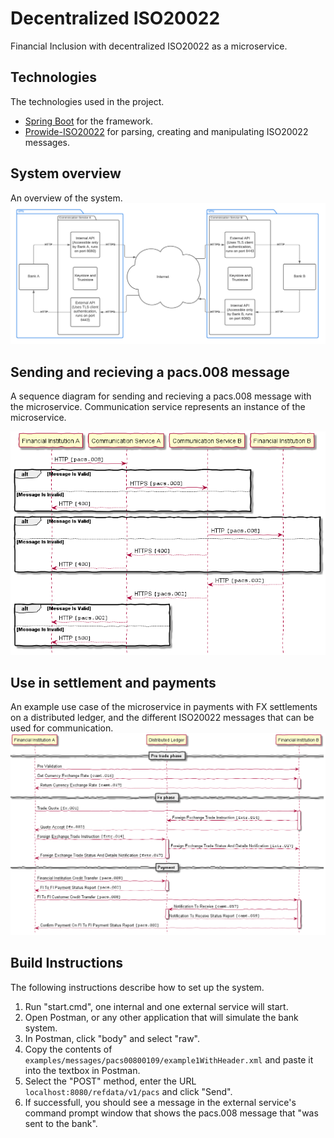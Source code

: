 # Decentralized ISO20022
Financial Inclusion with decentralized ISO20022 as a microservice.

## Technologies
The technologies used in the project. 
- [Spring Boot](https://github.com/spring-projects/spring-boot) for the framework.
- [Prowide-ISO20022](https://github.com/prowide/prowide-iso20022) for parsing, creating and manipulating ISO20022 messages.

## System overview
An overview of the system.
![Image of the system overview](images/system-overview.png)

## Sending and recieving a pacs.008 message
A sequence diagram for sending and recieving a pacs.008 message with the microservice. Communication service represents an instance of the microservice.

![Image of a sequence diagram for sending and recieving a pacs.008 message](images/sequence-diagram-01.png)

## Use in settlement and payments
An example use case of the microservice in payments with FX settlements on a distributed ledger, and the different ISO20022 messages that can be used for communication.
![Image of a sequence diagram in a settlement and payments use case](images/sequence-diagram-02.png)

## Build Instructions
The following instructions describe how to set up the system.
  1. Run "start.cmd", one internal and one external service will start.
  2. Open Postman, or any other application that will simulate the bank system.
  3. In Postman, click "body" and select "raw".
  4. Copy the contents of `examples/messages/pacs00800109/example1WithHeader.xml`
     and paste it into the textbox in Postman.
  5. Select the "POST" method, enter the URL `localhost:8080/refdata/v1/pacs` and
     click "Send".
  6. If successfull, you should see a message in the external service's command
     prompt window that shows the pacs.008 message that "was sent to the bank".